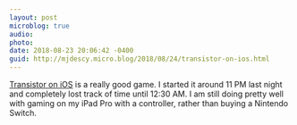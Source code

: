 ```yaml
---
layout: post
microblog: true
audio: 
photo: 
date: 2018-08-23 20:06:42 -0400
guid: http://mjdescy.micro.blog/2018/08/24/transistor-on-ios.html
---
```

[Transistor on iOS](https://itunes.apple.com/hr/app/transistor/id948857526?mt=8) is a really good game. I started it around 11 PM last night and completely lost track of time until 12:30 AM. I am still doing pretty well with gaming on my iPad Pro with a controller, rather than buying a Nintendo Switch.
